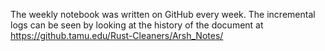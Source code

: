 The weekly notebook was written on GitHub every week.
The incremental logs can be seen by looking at the history of the document at https://github.tamu.edu/Rust-Cleaners/Arsh_Notes/
